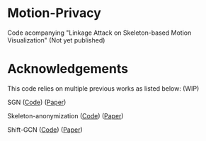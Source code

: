 # Motion-Privacy

Code acompanying "Linkage Attack on Skeleton-based Motion Visualization" (Not yet published)

# Acknowledgements

This code relies on multiple previous works as listed below: (WIP)

SGN ([Code](https://github.com/microsoft/SGN)) ([Paper](https://arxiv.org/pdf/1904.01189.pdf))

Skeleton-anonymization ([Code](https://github.com/ml-postech/Skeleton-anonymization)) ([Paper](https://arxiv.org/pdf/2111.15129.pdf))

Shift-GCN ([Code](https://github.com/kchengiva/Shift-GCN)) ([Paper](https://openaccess.thecvf.com/content_CVPR_2020/papers/Cheng_Skeleton-Based_Action_Recognition_With_Shift_Graph_Convolutional_Network_CVPR_2020_paper.pdf))
